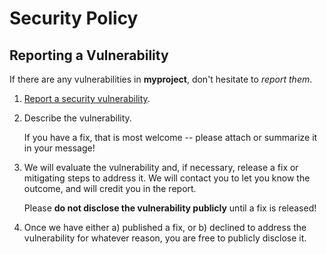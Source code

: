# Security Policy

## Reporting a Vulnerability

If there are any vulnerabilities in **myproject**, don't hesitate to _report
them_.

1. [Report a security vulnerability][].
2. Describe the vulnerability.

   If you have a fix, that is most welcome -- please attach or summarize it in
   your message!

3. We will evaluate the vulnerability and, if necessary, release a fix or
   mitigating steps to address it. We will contact you to let you know the
   outcome, and will credit you in the report.

   Please **do not disclose the vulnerability publicly** until a fix is
   released!

4. Once we have either a) published a fix, or b) declined to address the
   vulnerability for whatever reason, you are free to publicly disclose it.

[Report a security vulnerability]:
  https://github.com/jamielapointe/modern_cpp_template/security/advisories
